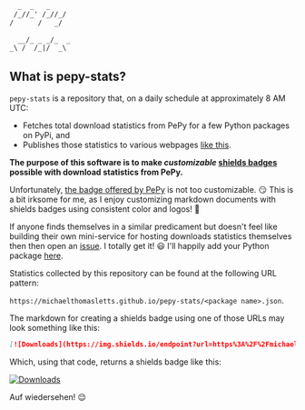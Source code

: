 ```markdown
  _  _   _    
 /_//_' /_//_/
/      /   _/ 
               
  __/_ _ _/_  _
_\ /  /_|/  _\ 
```

## What is pepy-stats?

`pepy-stats` is a repository that, on a daily schedule at approximately 8 AM UTC:

- Fetches total download statistics from PePy for a few Python packages on PyPi, and
- Publishes those statistics to various webpages [like this](https://michaelthomasletts.github.io/pepy-stats/boto3-refresh-session.json).

**The purpose of this software is to make _customizable_ [shields badges](https://shields.io/badges) possible with download statistics from PePy.**

Unfortunately, [the badge offered by PePy](https://pepy.tech/projects/boto3-refresh-session?timeRange=threeMonths&category=version&includeCIDownloads=true&granularity=daily&viewType=line&versions=2.0.1%2C2.0.0%2C1.3.22) is not too customizable. :smirk: This is a bit irksome for me, as I enjoy customizing markdown documents with shields badges using consistent color and logos! :art:

If anyone finds themselves in a similar predicament but doesn't feel like building their own mini-service for hosting downloads statistics themselves then then open an [issue](https://github.com/michaelthomasletts/pepy-stats/issues). I totally get it! :smiley: I'll happily add your Python package [here](https://github.com/michaelthomasletts/pepy-stats/blob/3846bac0cfbca8e072a4bf09795aea0ca4417c3c/script.py#L9). 

Statistics collected by this repository can be found at the following URL pattern:

`https://michaelthomasletts.github.io/pepy-stats/<package name>.json`.

The markdown for creating a shields badge using one of those URLs may look something like this:

```markdown
[![Downloads](https://img.shields.io/endpoint?url=https%3A%2F%2Fmichaelthomasletts.github.io%2Fpepy-stats%2Fboto3-refresh-session.json)](https://pepy.tech/projects/boto3-refresh-session)
```

Which, using that code, returns a shields badge like this:

[![Downloads](https://img.shields.io/endpoint?url=https%3A%2F%2Fmichaelthomasletts.github.io%2Fpepy-stats%2Fboto3-refresh-session.json)](https://pepy.tech/projects/boto3-refresh-session)

Auf wiedersehen! :relieved:
